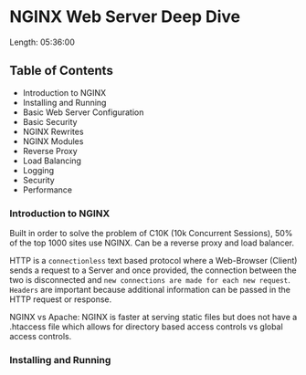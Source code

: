 # NGINX Web Server Deep Dive
Length: 05:36:00

## Table of Contents
- Introduction to NGINX
- Installing and Running
- Basic Web Server Configuration
- Basic Security
- NGINX Rewrites
- NGINX Modules
- Reverse Proxy
- Load Balancing
- Logging
- Security
- Performance

### Introduction to NGINX

Built in order to solve the problem of C10K (10k Concurrent Sessions), 50% of the top 1000 sites use NGINX. Can be a reverse proxy and load balancer. 

HTTP is a `connectionless` text based protocol where a Web-Browser (Client) sends a request to a Server and once provided, the connection between the two is disconnected and `new connections are made for each new request`.  `Headers` are important because additional information can be passed in the HTTP request or response. 

NGINX vs Apache: NGINX is faster at serving static files but does not have a .htaccess file which allows for directory based access controls vs global access controls.

### Installing and Running
